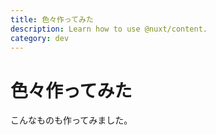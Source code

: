 ```yaml
---
title: 色々作ってみた
description: Learn how to use @nuxt/content.
category: dev
---
```


# 色々作ってみた

こんなものも作ってみました。